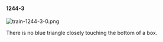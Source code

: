 #### 1244-3
![train-1244-3-0.png](https://github.com/lil-lab/nlvr/raw/master/nlvr/train/images/50/train-1244-3-0.png "train-1244-3-0.png")

There is no blue triangle closely touching the bottom of a box.
